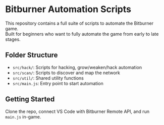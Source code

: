 # Bitburner Automation Scripts

This repository contains a full suite of scripts to automate the Bitburner game.  
Built for beginners who want to fully automate the game from early to late stages.

## Folder Structure

- `src/hack/`: Scripts for hacking, grow/weaken/hack automation
- `src/scan/`: Scripts to discover and map the network
- `src/util/`: Shared utility functions
- `src/main.js`: Entry point to start automation

## Getting Started

Clone the repo, connect VS Code with Bitburner Remote API, and run `main.js` in-game.

